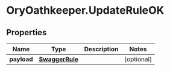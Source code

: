 # OryOathkeeper.UpdateRuleOK

## Properties
Name | Type | Description | Notes
------------ | ------------- | ------------- | -------------
**payload** | [**SwaggerRule**](SwaggerRule.md) |  | [optional] 


